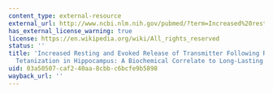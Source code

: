 ```yaml
---
content_type: external-resource
external_url: http://www.ncbi.nlm.nih.gov/pubmed/?term=Increased%20resting%20and%20evoked%20release%20of%20transmitter%20following%20repetitive%20electrical%20tetanization%20in%20hippocampus:%20a%20biochemical%20correlate%20to%20long-lasting%20synaptic%20potentiation.
has_external_license_warning: true
license: https://en.wikipedia.org/wiki/All_rights_reserved
status: ''
title: 'Increased Resting and Evoked Release of Transmitter Following Repetitive Electrical
  Tetanization in Hippocampus: A Biochemical Correlate to Long-Lasting Synaptic Potentiation'
uid: 03a50507-caf2-40aa-8cbb-c6bcfe9b5898
wayback_url: ''
---
```

